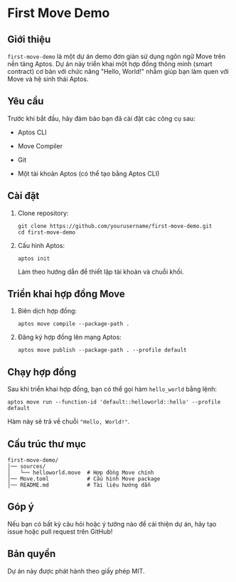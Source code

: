 
# First Move Demo

## Giới thiệu

`first-move-demo` là một dự án demo đơn giản sử dụng ngôn ngữ Move trên nền tảng Aptos. Dự án này triển khai một hợp đồng thông minh (smart contract) cơ bản với chức năng "Hello, World!" nhằm giúp bạn làm quen với Move và hệ sinh thái Aptos.

## Yêu cầu

Trước khi bắt đầu, hãy đảm bảo bạn đã cài đặt các công cụ sau:

-   Aptos CLI
    
-   Move Compiler
    
-   Git
    
-   Một tài khoản Aptos (có thể tạo bằng Aptos CLI)
    

## Cài đặt

1.  Clone repository:
    
    ```
    git clone https://github.com/yourusername/first-move-demo.git
    cd first-move-demo
    ```
    
2.  Cấu hình Aptos:
    
    ```
    aptos init
    ```
    
    Làm theo hướng dẫn để thiết lập tài khoản và chuỗi khối.
    

## Triển khai hợp đồng Move

1.  Biên dịch hợp đồng:
    
    ```
    aptos move compile --package-path .
    ```
    
2.  Đăng ký hợp đồng lên mạng Aptos:
    
    ```
    aptos move publish --package-path . --profile default
    ```
    

## Chạy hợp đồng

Sau khi triển khai hợp đồng, bạn có thể gọi hàm `hello_world` bằng lệnh:

```
aptos move run --function-id 'default::helloworld::hello' --profile default
```

Hàm này sẽ trả về chuỗi `"Hello, World!"`.

## Cấu trúc thư mục

```
first-move-demo/
│── sources/
│   └── helloworld.move  # Hợp đồng Move chính
│── Move.toml            # Cấu hình Move package
│── README.md            # Tài liệu hướng dẫn
```

## Góp ý

Nếu bạn có bất kỳ câu hỏi hoặc ý tưởng nào để cải thiện dự án, hãy tạo issue hoặc pull request trên GitHub!

## Bản quyền

Dự án này được phát hành theo giấy phép MIT.
